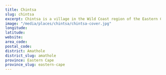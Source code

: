 ```yaml
---
title: Chintsa
slug: chintsa
excerpt: Chintsa is a village in the Wild Coast region of the Eastern Cape province, South Africa. It is situated 38 km north-east from East London, at the mouth of the Cintsa river. There are two resort areas catering to tourists interested in sea fishing to the east and west of the river.
image: "/media/places/chintsa/chintsa-cover.jpg"
longitude: 
latitude: 
website: 
area_code: 
postal_code: 
district: Amathole
district_slug: amathole
province: Eastern Cape
province_slug: eastern-cape
---
```


